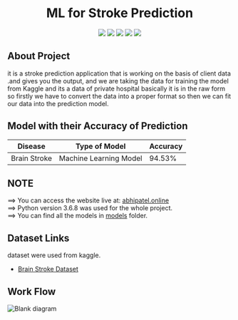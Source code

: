 <div align="center">
<h1> ML for Stroke Prediction</h1>
<img src="https://img.shields.io/badge/Python-3.7.3-brown" />
<img src="https://img.shields.io/badge/Frontend-HTML/CSS/JS-orange" />
<img src="https://img.shields.io/badge/BackendAPI-Flask-yellow" />
<img src="https://img.shields.io/badge/IDE-Jupyter-red" />
<img src="https://img.shields.io/badge/Deployment-Heroku/Netlify-blue" />


</div>

## About Project

it is a stroke prediction application that is working on the basis of client data .and gives you the output, and we are taking the data for training the model from Kaggle and its a data of private hospital basically it is in the raw form so firstly we have to convert the data into a proper format so then we can fit our data into the prediction model.

## Model with their Accuracy of Prediction

| Disease        | Type of Model            | Accuracy |
| -------------- | ------------------------ | -------- |
| Brain Stroke   | Machine Learning Model   | 94.53%   |

## NOTE

==> You can access the website live at: [abhipatel.online](https://www.abhipatel.online/) <br>
==> Python version 3.6.8 was used for the whole project.<br>
==> You can find all the models in [models](https://github.com/abhipatel31-7/STROKE-PREDICTION-ABHI) folder.

## Dataset Links

dataset were used from kaggle.

- [Brain Stroke Dataset](https://www.kaggle.com/fedesoriano/stroke-prediction-dataset)

## Work Flow

![Blank diagram](https://user-images.githubusercontent.com/89459208/151712181-db4c4f9b-b4f0-4021-8764-a13822c34b69.jpeg)


